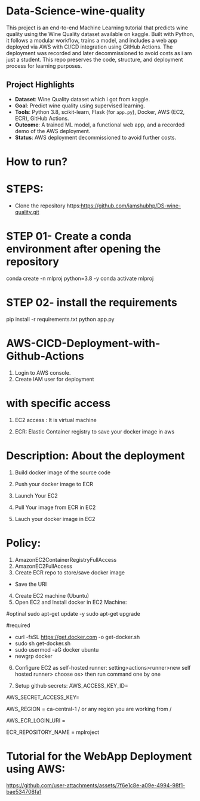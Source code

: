 # Data-Science-wine-quality
This project is an end-to-end Machine Learning tutorial that predicts wine quality using the Wine Quality dataset available on kaggle. Built with Python, it follows a modular workflow, trains a model, and includes a web app deployed via AWS with CI/CD integration using GitHub Actions. The deployment was recorded and later decommissioned to avoid costs as i am just a student. This repo preserves the code, structure, and deployment process for learning purposes.

## Project Highlights
- **Dataset**: Wine Quality dataset which i got from kaggle.
- **Goal**: Predict wine quality using supervised learning.
- **Tools**: Python 3.8, scikit-learn, Flask (for `app.py`), Docker, AWS (EC2, ECR), GitHub Actions.
- **Outcome**: A trained ML model, a functional web app, and a recorded demo of the AWS deployment.
- **Status**: AWS deployment decommissioned to avoid further costs.

# How to run?
# STEPS:

- Clone the repository
https:https://github.com/iamshubhp/DS-wine-quality.git

# STEP 01- Create a conda environment after opening the repository
conda create -n mlproj python=3.8 -y
conda activate mlproj

# STEP 02- install the requirements
pip install -r requirements.txt
python app.py

# AWS-CICD-Deployment-with-Github-Actions
1. Login to AWS console.
2. Create IAM user for deployment

# with specific access
1. EC2 access : It is virtual machine

2. ECR: Elastic Container registry to save your docker image in aws


# Description: About the deployment

1. Build docker image of the source code

2. Push your docker image to ECR

3. Launch Your EC2 

4. Pull Your image from ECR in EC2

5. Lauch your docker image in EC2

# Policy:
1. AmazonEC2ContainerRegistryFullAccess
2. AmazonEC2FullAccess
3. Create ECR repo to store/save docker image
- Save the URI
4. Create EC2 machine (Ubuntu)
5. Open EC2 and Install docker in EC2 Machine:

#optinal
sudo apt-get update -y
sudo apt-get upgrade

#required
- curl -fsSL https://get.docker.com -o get-docker.sh
- sudo sh get-docker.sh
- sudo usermod -aG docker ubuntu
- newgrp docker

6. Configure EC2 as self-hosted runner:
setting>actions>runner>new self hosted runner> choose os> then run command one by one

7. Setup github secrets:
AWS_ACCESS_KEY_ID=

AWS_SECRET_ACCESS_KEY=

AWS_REGION = ca-central-1 / or any region you are working from /

AWS_ECR_LOGIN_URI = 

ECR_REPOSITORY_NAME = mplroject

# Tutorial for the WebApp Deployment using AWS:

https://github.com/user-attachments/assets/7f6e1c8e-a09e-4994-98f1-bae534708fa1

